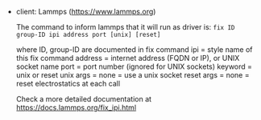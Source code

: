  - client: Lammps (https://www.lammps.org)

   The command to inform lammps that it will run as driver is: 
       ```
       fix ID group-ID ipi address port [unix] [reset] 
       ```
 
   where
   ID, group-ID are documented in fix command
   ipi = style name of this fix command
   address = internet address (FQDN or IP), or UNIX socket name
   port = port number (ignored for UNIX sockets)
   keyword = unix or reset
       unix args = none = use a unix socket
       reset args = none = reset electrostatics at each call

   Check a more detailed documentation at https://docs.lammps.org/fix_ipi.html

